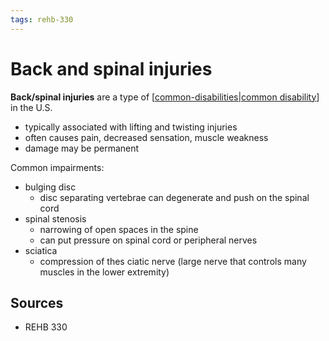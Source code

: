 ```yaml
---
tags: rehb-330
---
```


# Back and spinal injuries

**Back/spinal injuries** are a type of [[common-disabilities|common disability]] in the U.S.

- typically associated with lifting and twisting injuries
- often causes pain, decreased sensation, muscle weakness
- damage may be permanent

Common impairments:

- bulging disc
  - disc separating vertebrae can degenerate and push on the spinal cord
- spinal stenosis
  - narrowing of open spaces in the spine
  - can put pressure on spinal cord or peripheral nerves
- sciatica
  - compression of thes ciatic nerve (large nerve that controls many muscles in the lower extremity)

## Sources

- REHB 330

[//begin]: # "Autogenerated link references for markdown compatibility"
[common-disabilities|common disability]: common-disabilities "Common disabilities"
[//end]: # "Autogenerated link references"
